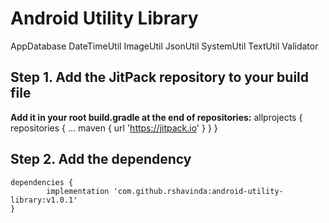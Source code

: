 # Android Utility Library

AppDatabase
DateTimeUtil
ImageUtil
JsonUtil
SystemUtil
TextUtil
Validator

## Step 1. Add the JitPack repository to your build file
**Add it in your root build.gradle at the end of repositories:**
	allprojects {
		repositories {
			...
			maven { url 'https://jitpack.io' }
		}
	}

## Step 2. Add the dependency
	dependencies {
	        implementation 'com.github.rshavinda:android-utility-library:v1.0.1'
	}
